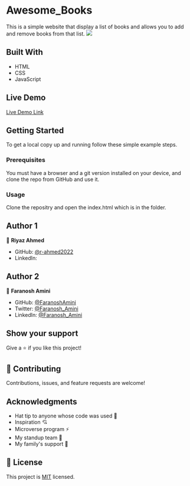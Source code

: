 # Awesome_Books
This is a simple website that display a list of books and allows you to add and remove books from that list.
![](https://img.shields.io/badge/Microverse-blueviolet)


## Built With


- HTML
- CSS
- JavaScript

## Live Demo 


[Live Demo Link](https://r-ahmed2022.github.io/Awesome-books/)


## Getting Started

To get a local copy up and running follow these simple example steps.

### Prerequisites

You must have a browser and a git version installed on your device, and clone the repo from GitHub and use it.

### Usage

Clone the repositry and open the index.html which is in the folder.

## Author 1

👤 **Riyaz Ahmed**
- GitHub: [@r-ahmed2022](https://github.com/r-ahmed2022)
- LinkedIn: [](https://www.linkedin.com/in/riyaz-ahmed)

## Author 2

👤 **Faranosh Amini**
- GitHub: [@FaranoshAmini](https://github.com/FaranoshAmini)
- Twitter: [@Faranosh_Amini](https://twitter.com/Faranosh_Amini) 
- LinkedIn: [@Faranosh_Amini](https://www.linkedin.com/in/faranosh-amini-9b925b23a/)




## Show your support

Give a ⭐️ if you like this project!

## 🤝 Contributing

Contributions, issues, and feature requests are welcome!


## Acknowledgments

- Hat tip to anyone whose code was used 🔰
- Inspiration 💘
- Microverse program ⚡
- My standup team 🏹
- My family's support 🙌

## 📝 License

This project is [MIT](./MIT.md) licensed.

